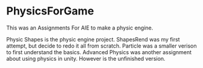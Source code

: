 # PhysicsForGame

This was an Assignments For AIE to make a physic engine.

Physic Shapes is the physic engine project.
ShapesRend was my first attempt, but decide to redo it all from scratch.
Particle was a smaller verison to first understand the basics.
Advanced Physics was another assignment about using physics in unity. However is the unfinished version.
